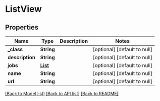 # ListView
## Properties

Name | Type | Description | Notes
------------ | ------------- | ------------- | -------------
**\_class** | **String** |  | [optional] [default to null]
**description** | **String** |  | [optional] [default to null]
**jobs** | [**List**](FreeStyleProject.md) |  | [optional] [default to null]
**name** | **String** |  | [optional] [default to null]
**url** | **String** |  | [optional] [default to null]

[[Back to Model list]](../README.md#documentation-for-models) [[Back to API list]](../README.md#documentation-for-api-endpoints) [[Back to README]](../README.md)

